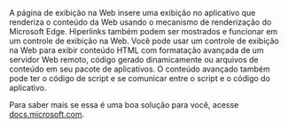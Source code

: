 ﻿A página de exibição na Web insere uma exibição no aplicativo que renderiza o conteúdo da Web usando o mecanismo de renderização do Microsoft Edge. Hiperlinks também podem ser mostrados e funcionar em um controle de exibição na Web.  Você pode usar um controle de exibição na Web para exibir conteúdo HTML com formatação avançada de um servidor Web remoto, código gerado dinamicamente ou arquivos de conteúdo em seu pacote de aplicativos. O conteúdo avançado também pode ter o código de script e se comunicar entre o script e o código do aplicativo.

Para saber mais se essa é uma boa solução para você, acesse [docs.microsoft.com](https://docs.microsoft.com/en-us/windows/uwp/controls-and-patterns/web-view).
